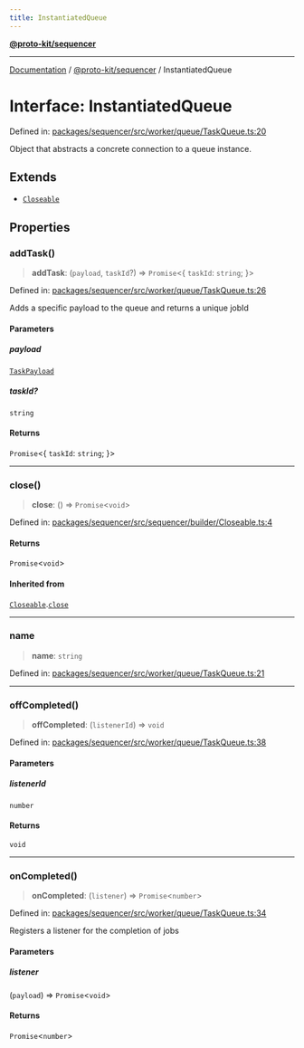 ```yaml
---
title: InstantiatedQueue
---
```


[**@proto-kit/sequencer**](../README.md)

***

[Documentation](../../../README.md) / [@proto-kit/sequencer](../README.md) / InstantiatedQueue

# Interface: InstantiatedQueue

Defined in: [packages/sequencer/src/worker/queue/TaskQueue.ts:20](https://github.com/proto-kit/framework/blob/28efa802e3737fc3b77339148b307ef7246f3ef1/packages/sequencer/src/worker/queue/TaskQueue.ts#L20)

Object that abstracts a concrete connection to a queue instance.

## Extends

- [`Closeable`](Closeable.md)

## Properties

### addTask()

> **addTask**: (`payload`, `taskId`?) => `Promise`\<\{ `taskId`: `string`; \}\>

Defined in: [packages/sequencer/src/worker/queue/TaskQueue.ts:26](https://github.com/proto-kit/framework/blob/28efa802e3737fc3b77339148b307ef7246f3ef1/packages/sequencer/src/worker/queue/TaskQueue.ts#L26)

Adds a specific payload to the queue and returns a unique jobId

#### Parameters

##### payload

[`TaskPayload`](TaskPayload.md)

##### taskId?

`string`

#### Returns

`Promise`\<\{ `taskId`: `string`; \}\>

***

### close()

> **close**: () => `Promise`\<`void`\>

Defined in: [packages/sequencer/src/sequencer/builder/Closeable.ts:4](https://github.com/proto-kit/framework/blob/28efa802e3737fc3b77339148b307ef7246f3ef1/packages/sequencer/src/sequencer/builder/Closeable.ts#L4)

#### Returns

`Promise`\<`void`\>

#### Inherited from

[`Closeable`](Closeable.md).[`close`](Closeable.md#close)

***

### name

> **name**: `string`

Defined in: [packages/sequencer/src/worker/queue/TaskQueue.ts:21](https://github.com/proto-kit/framework/blob/28efa802e3737fc3b77339148b307ef7246f3ef1/packages/sequencer/src/worker/queue/TaskQueue.ts#L21)

***

### offCompleted()

> **offCompleted**: (`listenerId`) => `void`

Defined in: [packages/sequencer/src/worker/queue/TaskQueue.ts:38](https://github.com/proto-kit/framework/blob/28efa802e3737fc3b77339148b307ef7246f3ef1/packages/sequencer/src/worker/queue/TaskQueue.ts#L38)

#### Parameters

##### listenerId

`number`

#### Returns

`void`

***

### onCompleted()

> **onCompleted**: (`listener`) => `Promise`\<`number`\>

Defined in: [packages/sequencer/src/worker/queue/TaskQueue.ts:34](https://github.com/proto-kit/framework/blob/28efa802e3737fc3b77339148b307ef7246f3ef1/packages/sequencer/src/worker/queue/TaskQueue.ts#L34)

Registers a listener for the completion of jobs

#### Parameters

##### listener

(`payload`) => `Promise`\<`void`\>

#### Returns

`Promise`\<`number`\>
